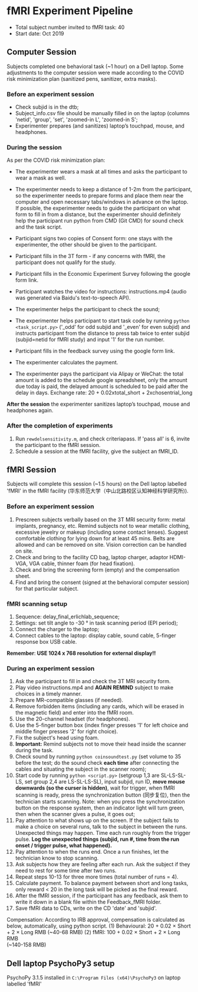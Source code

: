 # fMRI Experiment Pipeline

- Total subject number invited to fMRI task: 40 
- Start date: Oct 2019 

## Computer Session
Subjects completed one behavioral task (~1 hour) on a Dell laptop. 
Some adjustments to the computer session were made according to the COVID risk minimization plan (sanitized pens, sanitizer, extra masks).

### Before an experiment session
- Check subjid is in the dtb;
- Subject_info.csv file should be manually filled in on the laptop (columns 'netid',	'group',	'set',	'zoomed-in L',	'zoomed-in S';
- Experimenter prepares (and sanitizes) laptop’s touchpad, mouse, and headphones.

### During the session
As per the COVID risk minimization plan:
- The experimenter wears a mask at all times and asks the participant to wear a mask as well.
- The experimenter needs to keep a distance of 1-2m from the participant, so the experimenter needs to prepare forms and place them near the computer and open necessary tabs/windows in advance on the laptop. If possible, the experimenter needs to guide the participant on what form to fill in from a distance, but the experimenter should definitely help the participant run python from CMD (Git CMD) for sound check and the task script.

- Participant signs two copies of Consent form: one stays with the experimenter, the other should be given to the participant.
- Participant fills in the 3T form - if any concerns with fMRI, the participant does not qualify for the study.
- Participant fills in the Economic Experiment Survey following the google form link.
- Participant watches the video for instructions: instructions.mp4 (audio was generated via Baidu's text-to-speech API).
- The experimenter helps the participant to check the sound;
- The experimenter helps participant to start task code by running `python <task_script.py>` ('_odd' for odd subjid and '_even' for even subjid) and instructs participant from the distance to press tab twice to enter subjid (subjid=netid for fMRI study) and input '1' for the run number.
- Participant fills in the feedback survey using the google form link.
- The experimenter calculates the payment. 
- The experimenter pays the participant via Alipay or WeChat: the total amount is added to the schedule google spreadsheet, only the amount due today is paid, the delayed amount is scheduled to be paid after the delay in days. Exchange rate: 20 + 0.02xtotal_short + 2xchosentrial_long

**After the session** the experimenter sanitizes laptop’s touchpad, mouse and headphones again.

### After the completion of experiments
1. Run `rewdelsensitivity.m`, and check criteriapass. If 'pass all' is 6, invite the participant to the fMRI session.
3. Schedule a session at the fMRI facility, give the subject an fMRI_ID. 

## fMRI Session
Subjects will complete this session (~1.5 hours) on the Dell laptop labelled 'fMRI' in the fMRI facility (华东师范大学（中山北路校区认知神经科学研究所)).

### Before an experiment session
1. Prescreen subjects verbally based on the 3T MRI security form: metal implants, pregnancy, etc. Remind subjects not to wear metallic clothing, excessive jewelry or makeup (including some contact lenses). Suggest comfortable clothing for lying down for at least 45 mins. Belts are allowed and can be removed on site. Vision correction can be handled on site.
2. Check and bring to the facility CD bag, laptop charger, adaptor HDMI-VGA, VGA cable, thinner foam (for head fixation).
3. Check and bring the screening form (empty) and the compensation sheet.
4. Find and bring the consent (signed at the behavioral computer session) for that particular subject.

### fMRI scanning setup

1. Sequence: delay_final_erlichlab_sequence;
2. Settings: set tilt angle to -30 ° in task scanning period (EPI period);
3. Connect the charger to the laptop;
4. Connect cables to the laptop: display cable, sound cable, 5-finger response box USB cable.
 
**Remember**: **USE 1024 x 768 resolution for external display!!**

### During an experiment session

1. Ask the participant to fill in and check the 3T MRI security form.
2. Play video instructions.mp4 and **AGAIN REMIND** subject to make choices in a timely manner.
3. Prepare MR-compatible glasses (if needed). 
4. Remove forbidden items (including any cards, which will be erased in the magnetic field) and enter into the fMRI room. 
5. Use the 20-channel headset (for headphones). 
6. Use the 5-finger button box (index finger presses '1' for left choice and middle finger presses '2' for right choice). 
7. Fix the subject's head using foam. 
8. **Important:** Remind subjects not to move their head inside the scanner during the task.
9. Check sound by running `python coinsoundtest.py` (set volume to 35 before the test; do the sound check **each time** after connecting the cables and situating the subject in the scanner room);
10. Start code by running `python <script.py>` (setgroup 1,3  are SL-LS-SL-LS, set group 2,4 are LS-SL-LS-SL), input subjid, run ID, **move mouse downwards (so the curser is hidden)**, wait for trigger, when fMRI scanning is ready, press the synchronization button (同步复位), then the technician starts scanning. Note: when you press the synchronization button on the response system, then an indicator light will turn green, then when the scanner gives a pulse, it goes out;
11. Pay attention to what shows up on the screen. If the subject fails to make a choice on several runs, talk to the subject in between the runs. Unexpected things may happen. Time each run roughly from the trigger pulse. **Log the unexpected things (subjid, run #, time from the run onset / trigger pulse, what happened).**
12. Pay attention to when the runs end. Once a run finishes, let the technician know to stop scanning.
13. Ask subjects how they are feeling after each run. Ask the subject if they need to rest for some time after two runs.
14. Repeat steps 10-13 for three more times (total number of runs = 4).
15. Calculate payment. To balance payment between short and long tasks, only reward < 20 in the long task will be picked as the final reward.
16. After the fMRI session, if the participant has any feedback, ask them to write it down in a blank file within the Feedback_fMRI folder.
17. Save fMRI data to CDs, write on the CD 'date' and 'subjid'.

Compensation:
According to IRB approval, compensation is calculated as below, automatically, using python script.
(1) Behavioural: 20 + 0.02 × Short + 2 × Long RMB
(~40-68 RMB)
(2) fMRI: 100 + 0.02 × Short + 2 × Long RMB  
(~140-158 RMB)

## Dell laptop PsychoPy3 setup
PsychoPy 3.1.5 installed in `C:\Program Files (x64)\PsychoPy3` on laptop labelled 'fMRI'
